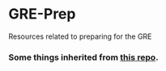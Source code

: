 # GRE-Prep
Resources related to preparing for the GRE

### Some things inherited from [this repo](https://github.com/AmoghDabholkar/GRE_PREP/tree/master).
